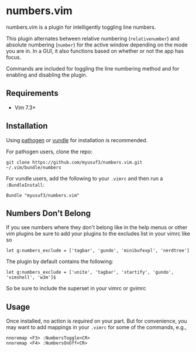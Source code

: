 numbers.vim
===========

numbers.vim is a plugin for intelligently toggling line numbers.

This plugin alternates between relative numbering (`relativenumber`) and
absolute numbering (`number`) for the active window depending on the mode
you are in. In a GUI, it also functions based on whether or not the app has
focus.

Commands are included for toggling the line numbering method and for enabling
and disabling the plugin.


Requirements
------------

  - Vim 7.3+


Installation
------------

Using [pathogen][p] or [vundle][v] for installation is recommended.

For pathogen users, clone the repo:

    git clone https://github.com/myusuf3/numbers.vim.git ~/.vim/bundle/numbers

For vundle users, add the following to your `.vimrc` and then run
a `:BundleInstall`:

    Bundle "myusuf3/numbers.vim"

Numbers Don't Belong    
--------------------

If you see numbers where they don't belong like in the help menus or other vim plugins be sure to add your plugins to the excludes list in your vimrc like so

    let g:numbers_exclude = ['tagbar', 'gundo', 'minibufexpl', 'nerdtree']
    
The plugin by default contains the following:

    let g:numbers_exclude = ['unite', 'tagbar', 'startify', 'gundo', 'vimshell', 'w3m']$


So be sure to include the superset in your vimrc or gvimrc

Usage
-----

Once installed, no action is *required* on your part. But for convenience, you
may want to add mappings in your `.vimrc` for some of the commands, e.g.,

    nnoremap <F3> :NumbersToggle<CR>
    nnoremap <F4> :NumbersOnOff<CR>


[p]: https://github.com/tpope/vim-pathogen
[v]: https://github.com/gmarik/vundle
